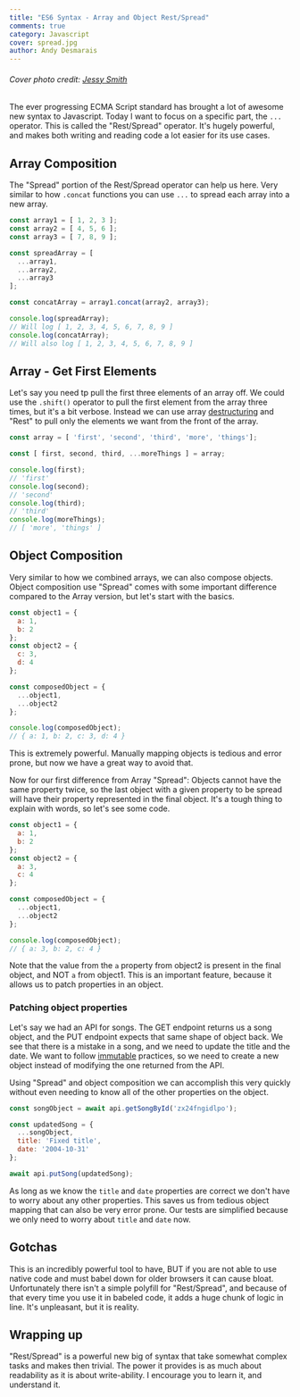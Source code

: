 ```yaml
---
title: "ES6 Syntax - Array and Object Rest/Spread"
comments: true
category: Javascript
cover: spread.jpg
author: Andy Desmarais
---
```


###### Cover photo credit: [Jessy Smith](https://unsplash.com/@jessysmith)

The ever progressing ECMA Script standard has brought a lot of awesome new syntax to Javascript. Today I want to focus on a specific part, the `...` operator. This is called the "Rest/Spread" operator. It's hugely powerful, and makes both writing and reading code a lot easier for its use cases.

## Array Composition

The "Spread" portion of the Rest/Spread operator can help us here. Very similar to how `.concat` functions you can use `...` to spread each array into a new array.

```javascript
const array1 = [ 1, 2, 3 ];
const array2 = [ 4, 5, 6 ];
const array3 = [ 7, 8, 9 ];

const spreadArray = [
  ...array1,
  ...array2,
  ...array3
];

const concatArray = array1.concat(array2, array3);

console.log(spreadArray);
// Will log [ 1, 2, 3, 4, 5, 6, 7, 8, 9 ]
console.log(concatArray);
// Will also log [ 1, 2, 3, 4, 5, 6, 7, 8, 9 ]
```

## Array - Get First Elements

Let's say you need tp pull the first three elements of an array off. We could use the `.shift()` operator to pull the first element from the array three times, but it's a bit verbose. Instead we can use array [destructuring](https://developer.mozilla.org/en-US/docs/Web/JavaScript/Reference/Operators/Destructuring_assignment) and "Rest" to pull only the elements we want from the front of the array.

```javascript
const array = [ 'first', 'second', 'third', 'more', 'things'];

const [ first, second, third, ...moreThings ] = array;

console.log(first);
// 'first'
console.log(second);
// 'second'
console.log(third);
// 'third'
console.log(moreThings);
// [ 'more', 'things' ]
```

## Object Composition

Very similar to how we combined arrays, we can also compose objects. Object composition use "Spread" comes with some important difference compared to the Array version, but let's start with the basics.

```javascript
const object1 = {
  a: 1,
  b: 2
};
const object2 = {
  c: 3,
  d: 4
};

const composedObject = {
  ...object1,
  ...object2
};

console.log(composedObject);
// { a: 1, b: 2, c: 3, d: 4 }
```

This is extremely powerful. Manually mapping objects is tedious and error prone, but now we have a great way to avoid that.

Now for our first difference from Array "Spread": Objects cannot have the same property twice, so the last object with a given property to be spread will have their property represented in the final object. It's a tough thing to explain with words, so let's see some code.

```javascript
const object1 = {
  a: 1,
  b: 2
};
const object2 = {
  a: 3,
  c: 4
};

const composedObject = {
  ...object1,
  ...object2
};

console.log(composedObject);
// { a: 3, b: 2, c: 4 }
```

Note that the value from the `a` property from object2 is present in the final object, and NOT `a` from object1. This is an important feature, because it allows us to patch properties in an object.

### Patching object properties

Let's say we had an API for songs. The GET endpoint returns us a song object, and the PUT endpoint expects that same shape of object back. We see that there is a mistake in a song, and we need to update the title and the date. We want to follow [immutable](https://en.wikipedia.org/wiki/Immutable_object) practices, so we need to create a new object instead of modifying the one returned from the API.

Using "Spread" and object composition we can accomplish this very quickly without even needing to know all of the other properties on the object.

```javascript
const songObject = await api.getSongById('zx24fngidlpo');

const updatedSong = {
  ...songObject,
  title: 'Fixed title',
  date: '2004-10-31'
};

await api.putSong(updatedSong);
```

As long as we know the `title` and `date` properties are correct we don't have to worry about any other properties. This saves us from tedious object mapping that can also be very error prone. Our tests are simplified because we only need to worry about `title` and `date` now.

## Gotchas

This is an incredibly powerful tool to have, BUT if you are not able to use native code and must babel down for older browsers it can cause bloat. Unfortunately there isn't a simple polyfill for "Rest/Spread", and because of that every time you use it in babeled code, it adds a huge chunk of logic in line. It's unpleasant, but it is reality.

## Wrapping up

"Rest/Spread" is a powerful new big of syntax that take somewhat complex tasks and makes then trivial. The power it provides is as much about readability as it is about write-ability. I encourage you to learn it, and understand it.
